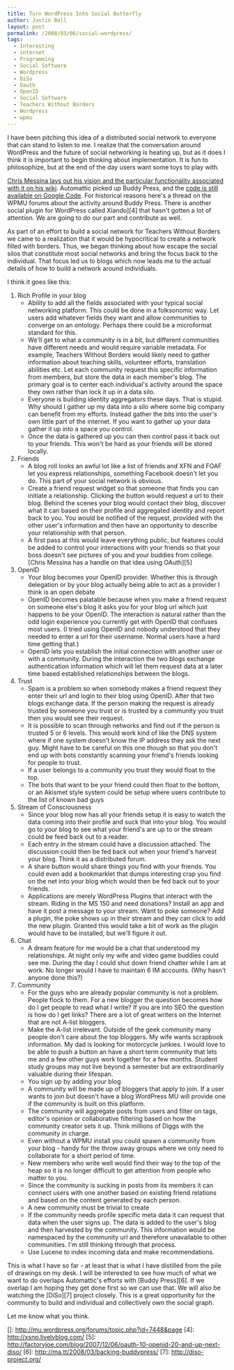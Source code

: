 ```yaml
---
title: Turn WordPress Into Social Butterfly
author: Justin Ball
layout: post
permalink: /2008/03/06/social-wordpress/
tags:
  - Interesting
  - internet
  - Programming
  - Social Software
  - Wordpress
  - DiSo
  - Oauth
  - OpenID
  - Social Software
  - Teachers Without Borders
  - Wordpress
  - wpmu
---
```


I have been pitching this idea of a distributed social network to everyone that can stand to listen to me. I realize that the conversation around WordPress and the future of social networking is heating up, but as it does I think it is important to begin thinking about implementation. It is fun to philosophize, but at the end of the day users want some toys to play with.

[Chris Messina lays out his vision and the particular functionality associated with it on his wiki][1]. Automattic picked up Buddy Press, and the [code is still available on Google Code][2]. For historical reasons here's a thread on the WPMU forums about the activity around Buddy Press. There is another social plugin for WordPress called Xiando][4] that hasn't gotten a lot of attention.
We are going to do our part and contribute as well.

As part of an effort to build a social network for Teachers Without Borders we came to a realization that it would be hypocritical to create a network filled with borders. Thus, we began thinking about how escape the social silos that constitute most social networks and bring the focus back to the individual. That focus led us to blogs which now leads me to the actual details of how to build a network around individuals.

I think it goes like this:

1.  Rich Profile in your blog
    *   Ability to add all the fields associated with your typical social networking platform. This could be done in a folksonomic way. Let users add whatever fields they want and allow communities to converge on an ontology. Perhaps there could be a microformat standard for this.
    *   We'll get to what a community is in a bit, but different communities have different needs and would require variable metadata. For example, Teachers Without Borders would likely need to gather information about teaching skills, volunteer efforts, translation abilities etc. Let each community request this specific information from members, but store the data in each member's blog. The primary goal is to center each individual's activity around the space they own rather than lock it up in a data silo.
    *   Everyone is building identity aggregators these days. That is stupid. Why should I gather up my data into a silo where some big company can benefit from my efforts. Instead gather the bits into the user's own little part of the internet. If you want to gather up your data gather it up into a space you control.
    *   Once the data is gathered up you can then control pass it back out to your friends. This won't be hard as your friends will be stored locally.
2.  Friends
    *   A blog roll looks an awful lot like a list of friends and XFN and FOAF let you express relationships, something Facebook doesn't let you do. This part of your social network is obvious.
    *   Create a friend request widget so that someone that finds you can initiate a relationship. Clicking the button would request a url to their blog. Behind the scenes your blog would contact their blog, discover what it can based on their profile and aggregated identity and report back to you. You would be notified of the request, provided with the other user's information and then have an opportunity to describe your relationship with that person.
    *   A first pass at this would leave everything public, but features could be added to control your interactions with your friends so that your boss doesn't see pictures of you and your buddies from college. [Chris Messina has a handle on that idea using OAuth][5]
3.  OpenID
    *   Your blog becomes your OpenID provider. Whether this is through delegation or by your blog actually being able to act as a provider I think is an open debate
    *   OpenID becomes palatable because when you make a friend request on someone else's blog it asks you for your blog url which just happens to be your OpenID. The interaction is natural rather than the odd login experience you currently get with OpenID that confuses most users. (I tried using OpenID and nobody understood that they needed to enter a url for their username. Normal users have a hard time getting that.)
    *   OpenID lets you establish the initial connection with another user or with a community. During the interaction the two blogs exchange authentication information which will let them request data at a later time based established relationships between the blogs.
4.  Trust
    *   Spam is a problem so when somebody makes a friend request they enter their url and login to their blog using OpenID. After that two blogs exchange data. If the person making the request is already trusted by someone you trust or is trusted by a community you trust then you would see their request.
    *   It is possible to scan through networks and find out if the person is trusted 5 or 6 levels. This would work kind of like the DNS system where if one system doesn't know the IP address they ask the next guy. Might have to be careful on this one though so that you don't end up with bots constantly scanning your friend's friends looking for people to trust.
    *   If a user belongs to a community you trust they would float to the top.
    *   The bots that want to be your friend could then float to the bottom, or an Akismet style system could be setup where users contribute to the list of known bad guys
5.  Stream of Consciousness
    *   Since your blog now has all your friends setup it is easy to watch the data coming into their profile and suck that into your blog. You would go to your blog to see what your friend's are up to or the stream could be feed back out to a reader.
    *   Each entry in the stream could have a discussion attached. The discussion could then be fed back out when your friend's harvest your blog. Think it as a distributed forum.
    *   A share button would share things you find with your friends. You could even add a bookmarklet that dumps interesting crap you find on the net into your blog which would then be fed back out to your friends.
    *   Applications are merely WordPress Plugins that interact with the stream. Riding in the MS 150 and need donations? Install an app and have it post a message to your stream. Want to poke someone? Add a plugin, the poke shows up in their stream and they can click to add the new plugin. Granted this would take a bit of work as the plugin would have to be installed, but we'll figure it out.
6.  Chat
    *   A dream feature for me would be a chat that understood my relationships. At night only my wife and video game buddies could see me. During the day I could shut down friend chatter while I am at work. No longer would I have to maintain 6 IM accounts. (Why hasn't anyone done this?)
7.  Community
    *   For the guys who are already popular community is not a problem. People flock to them. For a new blogger the question becomes how do I get people to read what I write? If you are into SEO the question is how do I get links? There are a lot of great writers on the Internet that are not A-list bloggers.
    *   Make the A-list irrelevant. Outside of the geek community many people don't care about the top bloggers. My wife wants scrapbook information. My dad is looking for motorcycle junkies. I would love to be able to push a button an have a short term community that lets me and a few other guys work together for a few months. Student study groups may not live beyond a semester but are extraordinarily valuable during their lifespan.
    *   You sign up by adding your blog
    *   A community will be made up of bloggers that apply to join. If a user wants to join but doesn't have a blog WordPress MU will provide one if the community is built on this platform.
    *   The community will aggregate posts from users and filter on tags, editor's opinion or collaborative filtering based on how the community creator sets it up. Think millions of Diggs with the community in charge.
    *   Even without a WPMU install you could spawn a community from your blog - handy for the throw away groups where we only need to collaborate for a short period of time.
    *   New members who write well would find their way to the top of the heap so it is no longer difficult to get attention from people who matter to you.
    *   Since the community is sucking in posts from its members it can connect users with one another based on existing friend relations and based on the content generated by each person.
    *   A new community must be trivial to create
    *   If the community needs profile specific meta data it can request that data when the user signs up. The data is added to the user's blog and then harvested by the community. This information would be namespaced by the community url and therefore unavailable to other communities. I'm still thinking through that process.
    *   Use Lucene to index incoming data and make recommendations.

This is what I have so far - at least that is what I have distilled from the pile of drawings on my desk. I will be interested to see how much of what we want to do overlaps Automattic's efforts with [Buddy Press][6]. If we overlap I am hoping they get done first so we can use that. We will also be watching the [DiSo][7] project closely. This is a great opportunity for the community to build and individual and collectively own the social graph.

Let me know what you think.

 [1]: http://factoryjoe.pbwiki.com/DistributedSocialNetwork
 [2]: http://code.google.com/p/buddypress/
 []: http://mu.wordpress.org/forums/topic.php?id=7448&page
 [4]: http://xsnp.livelyblog.com/
 [5]: http://factoryjoe.com/blog/2007/12/06/oauth-10-openid-20-and-up-next-diso/
 [6]: http://ma.tt/2008/03/backing-buddypress/
 [7]: http://diso-project.org/